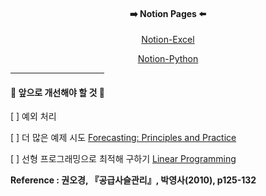 <div align='center'>
  <h4>➡️ Notion Pages ⬅️</h4>
  
   [Notion-Excel](https://www.notion.so/Excel-147b6add77c04639b631771a9ff1e517)
    
   [Notion-Python](https://www.notion.so/Python-a85ce17aaef44c3b87a6aad8ac5db2bc)
   
</div>

<hr width='150' color='111111' noshade />

<h4>🚀 앞으로 개선해야 할 것 🚀</h4>

  [ ] 예외 처리

  [ ] 더 많은 예제 시도 [Forecasting: Principles and Practice](https://otexts.com/fppkr/)

  [ ] 선형 프로그래밍으로 최적해 구하기 [Linear Programming](https://towardsdatascience.com/linear-programming-the-stock-cutting-problem-dc6ba3bf3de1)


<strong>Reference : 권오경, 『공급사슬관리』, 박영사(2010), p125-132</strong>

